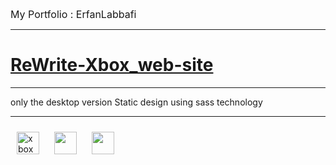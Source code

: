 <a style="font-size:16px; text-decoration:none;" href="https://erfanlab.github.io/ErfanLabbafi/"> My Portfolio : ErfanLabbafi
</a>

<hr>


<a href="https://github.com/Erfanlab/ReWrite-Xbox-site/blob/master/index.html">
<h1>ReWrite-Xbox_web-site</h1>
</a>
<hr>
<p>only the desktop version
Static design using sass technology</p>
<hr>

<div>
<img style="margin:10px" width="36" height="36" src="https://assets.xboxservices.com/assets/bb/df/bbdfd5f1-37b1-4117-89eb-434e1cdfd7cf.svg?n=03958693_App-Icon-0_120x120.svg" alt="xbox logo">
<img style="margin:10px" width="36" height="36" src="https://s32.picofile.com/file/8478593376/sass.png">
<img style="margin:10px" width="36" height="36" src="https://s32.picofile.com/file/8478593334/html.png">

</div>
